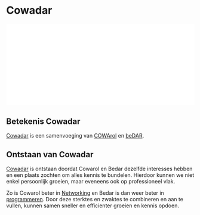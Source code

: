 # Cowadar

![Cowadar Logo](../assets/images/site/cowadar_light.svg)

## Betekenis Cowadar

[Cowadar](cowarol.md) is een samenvoeging van [COWArol](cowarol.md) en [beDAR](bedar.md).

## Ontstaan van Cowadar

[Cowadar](cowarol.md) is ontstaan doordat Cowarol en Bedar dezelfde interesses hebben en een plaats zochten om alles kennis te bundelen.
Hierdoor kunnen we niet enkel persoonlijk groeien, maar eveneens ook op professioneel vlak.

Zo is Cowarol beter in [Networking](../network/networking.md) en Bedar is dan weer beter in [programmeren](../programming/programming.md).
Door deze sterktes en zwaktes te combineren en aan te vullen, kunnen samen sneller en efficienter groeien en kennis opdoen.